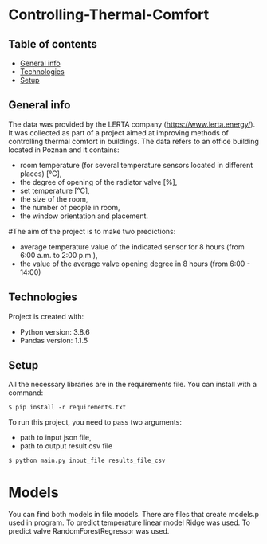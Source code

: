 # Controlling-Thermal-Comfort

## Table of contents
* [General info](#general-info)
* [Technologies](#technologies)
* [Setup](#setup)

## General info
The data was provided by the LERTA company (https://www.lerta.energy/).
It was collected as part of a project aimed at improving methods of controlling thermal comfort in buildings.
The data refers to an office building located in Poznan and it contains:
- room temperature (for several temperature sensors located in different places) [°C],
- the degree of opening of the radiator valve [%],
- set temperature [°C],
- the size of the room,
- the number of people in room,
- the window orientation and placement.

#The aim of the project is to make two predictions:
- average temperature value of the indicated sensor for 8 hours (from 6:00 a.m. to 2:00 p.m.),
- the value of the average valve opening degree in 8 hours (from 6:00 - 14:00)


## Technologies
Project is created with:
* Python version: 3.8.6
* Pandas version: 1.1.5
	
## Setup
All the necessary libraries are in the requirements file. You can install with a command:

```
$ pip install -r requirements.txt
```

To run this project, you need to pass two arguments:
 - path to input json file,
 - path to output result csv file

```
$ python main.py input_file results_file_csv
```
# Models
You can find both models in file models. There are files that create models.p used in program.
To predict temperature linear model Ridge was used.
To predict valve RandomForestRegressor was used.

